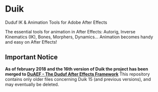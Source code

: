 Duik
====
Duduf IK &amp; Animation Tools for Adobe After Effects


The essential tools for animation in After Effects: Autorig, Inverse Kinematics (IK), Bones, Morphers, Dynamics… Animation becomes handy and easy on After Effects!

## Important Notice

**As of february 2018 and the 16th version of Duik the project has been merged to [DuAEF - The Duduf After Effects Framework](https://github.com/Rainbox-dev/DuAEF/)**
This repository contains only older files concerning Duik 15 (and previous versions), and may eventually be deleted.
